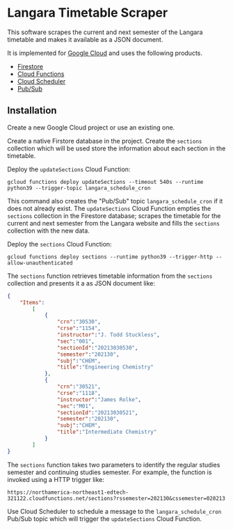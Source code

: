 # Langara Timetable Scraper

This software scrapes the current and next semester of the Langara timetable
and makes it available as a JSON document.

It is implemented for [Google Cloud](https://cloud.google.com/) and uses
the following products.

* [Firestore](https://cloud.google.com/firestore)
* [Cloud Functions](https://cloud.google.com/functions)
* [Cloud Scheduler](https://cloud.google.com/scheduler)
* [Pub/Sub](https://cloud.google.com/pubsub)

## Installation

Create a new Google Cloud project or use an existing one.

Create a native Firstore database in the project. Create the
`sections` collection which will be used store the information
about each section in the timetable.

Deploy the `updateSections` Cloud Function:

```shell
gcloud functions deploy updateSections --timeout 540s --runtime python39 --trigger-topic langara_schedule_cron
```

This command also creates the "Pub/Sub" topic `langara_schedule_cron` if it
does not already exist. The `updateSections` Cloud Function
empties the `sections` collection in the Firestore database; scrapes
the timetable for the current and next semester from the Langara
website and fills the `sections` collection with the new data.

Deploy the `sections` Cloud Function:

```shell
gcloud functions deploy sections --runtime python39 --trigger-http --allow-unauthenticated
```

The `sections` function retrieves timetable information from
the `sections` collection and presents it a as JSON document like:

```json
{
    "Items":
        [
            {
                "crn":"30530",
                "crse":"1154",
                "instructor":"J. Todd Stuckless",
                "sec":"001",
                "sectionId":"20213030530",
                "semester":"202130",
                "subj":"CHEM",
                "title":"Engineering Chemistry"
            },
            {
                "crn":"30521",
                "crse":"1118",
                "instructor":"James Rolke",
                "sec":"M01",
                "sectionId":"20213030521",
                "semester":"202130",
                "subj":"CHEM",
                "title":"Intermediate Chemistry"
            }
        ]
}
```

The `sections` function takes two parameters to identify the regular
studies semester and continuing studies semester. For example, the
function is invoked using a HTTP trigger like:

```shell
https://northamerica-northeast1-edtech-321122.cloudfunctions.net/sections?rssemester=202130&cssemester=020213
```

Use Cloud Scheduler to schedule a message to the `langara_schedule_cron`
Pub/Sub topic which will trigger the `updateSections` Cloud Function.
